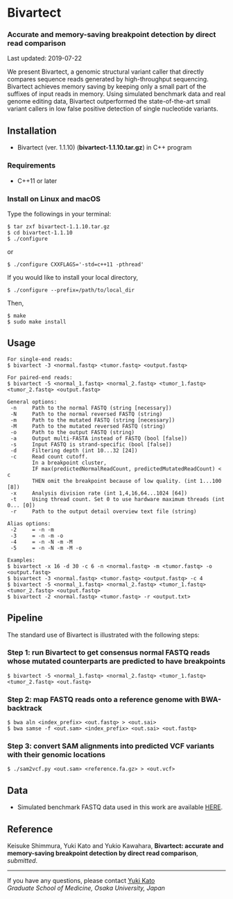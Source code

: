 # Bivartect

### Accurate and memory-saving breakpoint detection by direct read comparison

Last updated: 2019-07-22

We present Bivartect, a genomic structural variant caller that directly compares sequence reads generated by high-throughput sequencing. Bivartect achieves memory saving by keeping only a small part of the suffixes of input reads in memory. Using simulated benchmark data and real genome editing data, Bivartect outperformed the state-of-the-art small variant callers in low false positive detection of single nucleotide variants.

## Installation
* Bivartect (ver. 1.1.10) (**bivartect-1.1.10.tar.gz**) in C++ program

### Requirements
* C++11 or later

### Install on Linux and macOS
Type the followings in your terminal:
```
$ tar zxf bivartect-1.1.10.tar.gz
$ cd bivartect-1.1.10
$ ./configure
```
or  
```
$ ./configure CXXFLAGS='-std=c++11 -pthread'
```
If you would like to install your local directory,

```
$ ./configure --prefix=/path/to/local_dir
```
Then,

```
$ make
$ sudo make install
```

## Usage
```
For single-end reads:
$ bivartect -3 <normal.fastq> <tumor.fastq> <output.fastq>

For paired-end reads:
$ bivartect -5 <normal_1.fastq> <normal_2.fastq> <tumor_1.fastq> <tumor_2.fastq> <output.fastq>

General options:
 -n     Path to the normal FASTQ (string [necessary])
 -N     Path to the normal reversed FASTQ (string)
 -m     Path to the mutated FASTQ (string [necessary])
 -M     Path to the mutated reversed FASTQ (string)
 -o     Path to the output FASTQ (string)
 -a     Output multi-FASTA instead of FASTQ (bool [false])
 -s     Input FASTQ is strand-specific (bool [false])
 -d     Filtering depth (int 10...32 [24])
 -c     Read count cutoff.
        In a breakpoint cluster, 
        IF max(predictedNormalReadCount, predictedMutatedReadCount) < c 
        THEN omit the breakpoint because of low quality. (int 1...100 [8])
 -x     Analysis division rate (int 1,4,16,64...1024 [64])
 -t     Using thread count. Set 0 to use hardware maximum threads (int 0... [0])
 -r     Path to the output detail overview text file (string)

Alias options:
 -2     = -n -m
 -3     = -n -m -o
 -4     = -n -N -m -M
 -5     = -n -N -m -M -o

Examples:
$ bivartect -x 16 -d 30 -c 6 -n <normal.fastq> -m <tumor.fastq> -o <output.fastq>
$ bivartect -3 <normal.fastq> <tumor.fastq> <output.fastq> -c 4
$ bivartect -5 <normal_1.fastq> <normal_2.fastq> <tumor_1.fastq> <tumor_2.fastq> <output.fastq>
$ bivartect -2 <normal.fastq> <tumor.fastq> -r <output.txt>
```
## Pipeline
The standard use of Bivartect is illustrated with the following steps:

### Step 1: run Bivartect to get consensus normal FASTQ reads whose mutated counterparts are predicted to have breakpoints
```
$ bivartect -5 <normal_1.fastq> <normal_2.fastq> <tumor_1.fastq> <tumor_2.fastq> <out.fastq>
```

### Step 2: map FASTQ reads onto a reference genome with BWA-backtrack
```
$ bwa aln <index_prefix> <out.fastq> > <out.sai>
$ bwa samse -f <out.sam> <index_prefix> <out.sai> <out.fastq>
```

### Step 3: convert SAM alignments into predicted VCF variants with their genomic locations
```
$ ./sam2vcf.py <out.sam> <reference.fa.gz> > <out.vcf> 
```

## Data
* Simulated benchmark FASTQ data used in this work are available [HERE](http://www.med.osaka-u.ac.jp/pub/rna/ykato/temp/Bivartect/).

## Reference
Keisuke Shimmura, Yuki Kato and Yukio Kawahara,
**Bivartect: accurate and memory-saving breakpoint detection by direct read comparison**,
*submitted*.

---
If you have any questions, please contact [Yuki Kato](http://www.med.osaka-u.ac.jp/pub/rna/ykato/)  
*Graduate School of Medicine, Osaka University, Japan*
